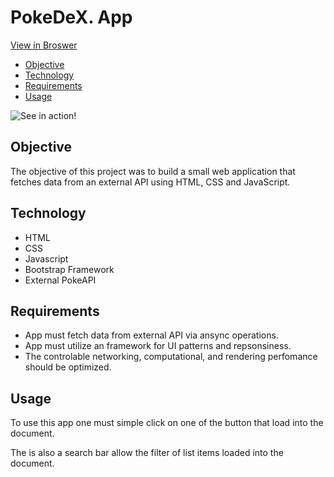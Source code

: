 # PokeDeX. App

[View in Broswer](https://marquezmoore.github.io/Pokemon_API_APP/)

- [Objective](#Objective)
- [Technology](#Tech-Stack)
- [Requirements](#Requirements)
- [Usage](#Usage)


![See in action!](./assets/live-demo.gif)


## Objective
The objective of this project was to build a small web application that fetches data from an external API using HTML, CSS and JavaScript.
## Technology
- HTML
- CSS
- Javascript
- Bootstrap Framework
- External PokeAPI 

## Requirements
- App must fetch data from external API via ansync operations.
- App must utilize an framework for UI patterns and repsonsiness.
- The controlable networking, computational, and rendering perfomance should be optimized. 
## Usage
To use this app one must simple click on one of the button that load into the document. 

The is also a search bar allow the filter of list items loaded into the document. 
